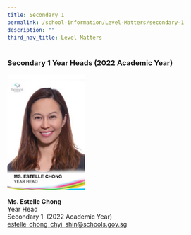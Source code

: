 ```yaml
---
title: Secondary 1
permalink: /school-information/Level-Matters/secondary-1
description: ""
third_nav_title: Level Matters
---
```

### Secondary 1 Year Heads (2022 Academic Year)

<img src="/images/Ms-Estelle-Chong.jpeg" 
     style="width:35%">
		 
<b>Ms. Estelle Chong</b><br>
Year Head  <br>
Secondary 1  (2022 Academic Year)  <br>
[estelle\_chong\_chyi\_shin@schools.gov.sg](mailto:estelle_chong_chyi_shin@schools.gov.sg)